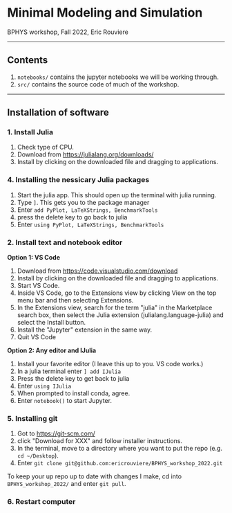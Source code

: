 # Minimal Modeling and Simulation
BPHYS workshop, Fall 2022, Eric Rouviere

---
## Contents
1. `notebooks/` contains the jupyter notebooks we will be working through.
2. `src/` contains the source code of much of the workshop. 
---
## Installation of software

### **1. Install Julia**
1. Check type of CPU.
2. Download from https://julialang.org/downloads/
3. Install by clicking on the downloaded file and dragging to applications.

### **4. Installing the nessicary Julia packages**
1. Start the julia app. This should open up the terminal with julia running. 
3. Type `]`. This gets you to the package manager
4. Enter `add PyPlot, LaTeXStrings, BenchmarkTools`
5. press the delete key to go back to julia
6. Enter `using PyPlot, LaTeXStrings, BenchmarkTools` 

### **2. Install text and notebook editor**
**Option 1: VS Code**
1. Download from https://code.visualstudio.com/download
2. Install by clicking on the downloaded file and dragging to applications.
3. Start VS Code.
4. Inside VS Code, go to the Extensions view by clicking View on the top menu bar and then selecting Extensions.
5. In the Extensions view, search for the term "julia" in the Marketplace search box, then select the Julia extension (julialang.language-julia) and select the Install button.
6. Install the "Jupyter" extension in the same way.
7. Quit VS Code

**Option 2: Any editor and IJulia**
1. Install your favorite editor (I leave this up to you. VS code works.)
2. In a julia terminal enter `] add IJulia`
3. Press the delete key to get back to julia
4. Enter `using IJulia`
5. When prompted to install conda, agree. 
6. Enter `notebook()` to start Jupyter. 


### **5. Installing git**
1. Got to https://git-scm.com/
2. click "Download for XXX" and follow installer instructions.
3. In the terminal, move to a directory where you want to put the repo (e.g. `cd ~/Desktop`).
4. Enter `git clone git@github.com:ericrouviere/BPHYS_workshop_2022.git`

To keep your up repo up to date with changes I make, cd into `BPHYS_workshop_2022/` and enter `git pull`.


### **6. Restart computer**